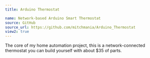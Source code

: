 ```yaml
---
title: Arduino Thermostat

name: Network-based Arduino Smart Thermostat
source: GitHub
source_url: https://github.com/mitchmania/Arduino_Thermostat
view2: true
---
```

The core of my home automation project, this is a network-connected thermostat you can build yourself with about $35 of parts.